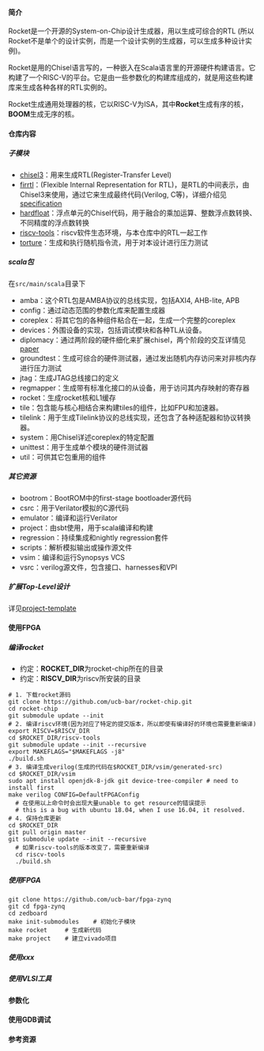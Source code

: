 #### 简介

Rocket是一个开源的System-on-Chip设计生成器，用以生成可综合的RTL (所以Rocket不是单个的设计实例，而是一个设计实例的生成器，可以生成多种设计实例)。

Rocket是用的Chisel语言写的，一种嵌入在Scala语言里的开源硬件构建语言。它构建了一个RISC-V的平台。它是由一些参数化的构建库组成的，就是用这些构建库来生成各种各样的RTL实例的。

Rocket生成通用处理器的核，它以RISC-V为ISA，其中**Rocket**生成有序的核，**BOOM**生成无序的核。

#### 仓库内容

##### 子模块

- [chisel3](https://github.com/ucb-bar/chisel3)：用来生成RTL(Register-Transfer Level)
- [firrtl](https://github.com/ucb-bar/firrtl)：(Flexible Internal Representation for RTL)，是RTL的中间表示，由Chisel3来使用，通过它来生成最终代码(Verilog, C等)，详细介绍见[specification][6]
- [hardfloat](https://github.com/ucb-bar/berkeley-hardfloat)：浮点单元的Chisel代码，用于融合的乘加运算、整数浮点数转换、不同精度的浮点数转换
- [riscv-tools](https://github.com/riscv/riscv-tools)：riscv软件生态环境，与本仓库中的RTL一起工作
- [torture](https://github.com/ucb-bar/riscv-torture)：生成和执行随机指令流，用于对本设计进行压力测试

##### scala包

在`src/main/scala`目录下

- amba：这个RTL包是AMBA协议的总线实现，包括AXI4, AHB-lite, APB
- config：通过动态范围的参数化库来配置生成器
- coreplex：将其它包的各种组件粘合在一起，生成一个完整的coreplex
- devices：外围设备的实现，包括调试模块和各种TL从设备。
- diplomacy：通过两阶段的硬件细化来扩展chisel，两个阶段的交互详情见[paper][7]
- groundtest：生成可综合的硬件测试器，通过发出随机内存访问来对非核内存进行压力测试
- jtag：生成JTAG总线接口的定义
- regmapper：生成带有标准化接口的从设备，用于访问其内存映射的寄存器
- rocket：生成rocket核和L1缓存
- tile：包含能与核心相结合来构建tiles的组件，比如FPU和加速器。
- tilelink：用于生成Tilelink协议的总线实现，还包含了各种适配器和协议转换器。
- system：用Chisel详述coreplex的特定配置
- unittest：用于生成单个模块的硬件测试器
- util：可供其它包重用的组件

##### 其它资源

- bootrom：BootROM中的first-stage bootloader源代码
- csrc：用于Verilator模拟的C源代码
- emulator：编译和运行Verilator
- project：由sbt使用，用于scala编译和构建
- regression：持续集成和nightly regression套件
- scripts：解析模拟输出或操作源文件
- vsim：编译和运行Synopsys VCS
- vsrc：verilog源文件，包含接口、harnesses和VPI

##### 扩展Top-Level设计

详见[project-template](https://github.com/ucb-bar/project-template)

#### 使用FPGA

##### 编译rocket

- 约定：**ROCKET_DIR**为rocket-chip所在的目录
- 约定：**RISCV_DIR**为riscv所安装的目录

```shell
# 1. 下载rocket源码
git clone https://github.com/ucb-bar/rocket-chip.git
cd rocket-chip
git submodule update --init
# 2. 编译riscv环境(因为对应了特定的提交版本，所以即使有编译好的环境也需要重新编译) 
export RISCV=$RISCV_DIR
cd $ROCKET_DIR/riscv-tools
git submodule update --init --recursive
export MAKEFLAGS="$MAKEFLAGS -j8"
./build.sh
# 3. 编译生成verilog(生成的代码在$ROCKET_DIR/vsim/generated-src)
cd $ROCKET_DIR/vsim
sudo apt install openjdk-8-jdk git device-tree-compiler	# need to install first
make verilog CONFIG=DefaultFPGAConfig
  # 在使用以上命令时会出现大量unable to get resource的错误提示
  # this is a bug with ubuntu 18.04, when I use 16.04, it resolved.
# 4. 保持仓库更新
cd $ROCKET_DIR
git pull origin master
git submodule update --init --recursive
  # 如果riscv-tools的版本改变了，需要重新编译
  cd riscv-tools
  ./build.sh
```

##### 使用FPGA

```
git clone https://github.com/ucb-bar/fpga-zynq
git cd fpga-zynq
cd zedboard
make init-submodules	# 初始化子模块
make rocket		# 生成新代码
make project	# 建立vivado项目
```



##### 使用xxx

##### 使用VLSI工具

#### 参数化

#### 使用GDB调试

#### 参考资源

[1]:https://github.com/ucb-bar/fpga-zynq "在zynq FPGA开发板上跑RISC-V所需要的文件"
[2]:https://github.com/freechipsproject/rocket-chip "rocket源码"
[3]:https://www2.eecs.berkeley.edu/Pubs/TechRpts/2016/EECS-2016-17.pdf "rocket的详细说明文档"
[4]:http://www.lowrisc.org/docs/tagged-memory-v0.1/rocket-core/	"rocket core overview"
[5]:http://www.lowrisc.org/docs/tagged-memory-v0.1/rocket-chip/	"rocket chip overview"
[6]:https://www2.eecs.berkeley.edu/Pubs/TechRpts/2016/EECS-2016-9.pdf	"Specification for the FIRRTL Language"
[7]:https://carrv.github.io/2017/papers/cook-diplomacy-carrv2017.pdf	"cook-diplomacy-carrv2017"
